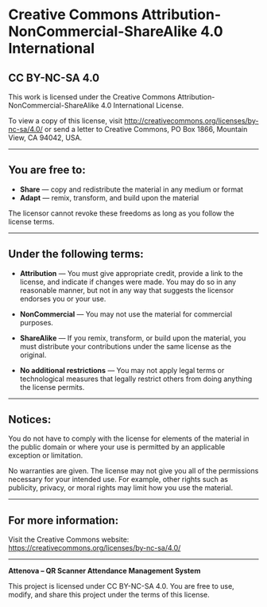 # Creative Commons Attribution-NonCommercial-ShareAlike 4.0 International

## CC BY-NC-SA 4.0

This work is licensed under the Creative Commons Attribution-NonCommercial-ShareAlike 4.0 International License.

To view a copy of this license, visit http://creativecommons.org/licenses/by-nc-sa/4.0/ or send a letter to Creative Commons, PO Box 1866, Mountain View, CA 94042, USA.

---

## You are free to:

- **Share** — copy and redistribute the material in any medium or format
- **Adapt** — remix, transform, and build upon the material

The licensor cannot revoke these freedoms as long as you follow the license terms.

---

## Under the following terms:

- **Attribution** — You must give appropriate credit, provide a link to the license, and indicate if changes were made. You may do so in any reasonable manner, but not in any way that suggests the licensor endorses you or your use.

- **NonCommercial** — You may not use the material for commercial purposes.

- **ShareAlike** — If you remix, transform, or build upon the material, you must distribute your contributions under the same license as the original.

- **No additional restrictions** — You may not apply legal terms or technological measures that legally restrict others from doing anything the license permits.

---

## Notices:

You do not have to comply with the license for elements of the material in the public domain or where your use is permitted by an applicable exception or limitation.

No warranties are given. The license may not give you all of the permissions necessary for your intended use. For example, other rights such as publicity, privacy, or moral rights may limit how you use the material.

---

## For more information:

Visit the Creative Commons website: https://creativecommons.org/licenses/by-nc-sa/4.0/

---

**Attenova – QR Scanner Attendance Management System**

This project is licensed under CC BY-NC-SA 4.0. You are free to use, modify, and share this project under the terms of this license.

